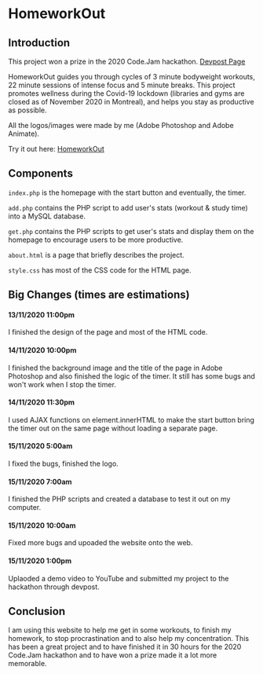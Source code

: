 # HomeworkOut

## Introduction
This project won a prize in the 2020 Code.Jam hackathon. [Devpost Page](https://devpost.com/software/homeworkout)

HomeworkOut guides you through cycles of 3 minute bodyweight workouts, 22 minute sessions of intense focus and 5 minute breaks. This project promotes wellness during the Covid-19 lockdown (libraries and gyms are closed as of November 2020 in Montreal), and helps you stay as productive as possible.

All the logos/images were made by me (Adobe Photoshop and Adobe Animate).


Try it out here: [HomeworkOut](https://mathusan.net/HomeworkOut/index.php)


## Components

`index.php` is the homepage with the start button and eventually, the timer.

`add.php` contains the PHP script to add user's stats (workout & study time) into a MySQL database.

`get.php` contains the PHP scripts to get user's stats and display them on the homepage to encourage users to be more productive.

`about.html` is a page that briefly describes the project.

`style.css` has most of the CSS code for the HTML page.


## Big Changes (times are estimations)

#### 13/11/2020 11:00pm
I finished the design of the page and most of the HTML code. 

#### 14/11/2020 10:00pm
I finished the background image and the title of the page in Adobe Photoshop and also finished the logic of the timer. It still has some bugs and won't work when I stop the timer.

#### 14/11/2020 11:30pm
I used AJAX functions on element.innerHTML to make the start button bring the timer out on the same page without loading a separate page.

#### 15/11/2020 5:00am
I fixed the bugs, finished the logo.

#### 15/11/2020 7:00am
I finished the PHP scripts and created a database to test it out on my computer.

#### 15/11/2020 10:00am
Fixed more bugs and upoaded the website onto the web.

#### 15/11/2020 1:00pm
Uplaoded a demo video to YouTube and submitted my project to the hackathon through devpost.


## Conclusion
I am using this website to help me get in some workouts, to finish my homework, to stop procrastination and to also help my concentration. This has been a great project and to have finished it in 30 hours for the 2020 Code.Jam hackathon and to have won a prize made it a lot more memorable.